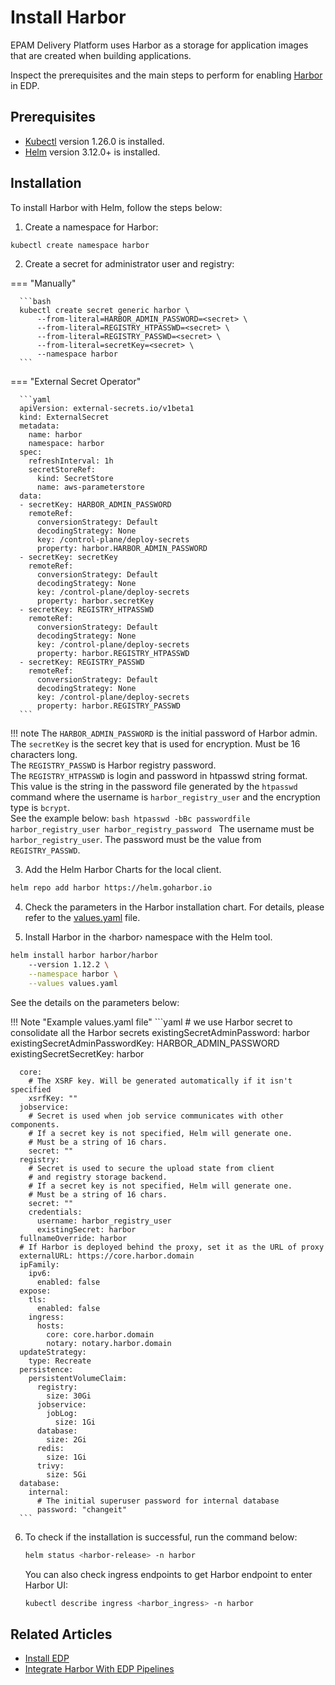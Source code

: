 # Install Harbor

EPAM Delivery Platform uses Harbor as a storage for application images that are created when building applications.

Inspect the prerequisites and the main steps to perform for enabling [Harbor](https://goharbor.io/docs/2.8.0/) in EDP.

## Prerequisites

* [Kubectl](https://v1-26.docs.kubernetes.io/releases/download/) version 1.26.0 is installed.
* [Helm](https://helm.sh) version 3.12.0+ is installed.

## Installation

To install Harbor with Helm, follow the steps below:

1. Create a namespace for Harbor:

  ```bash
  kubectl create namespace harbor
  ```

2. Create a secret for administrator user and registry:

  === "Manually"

      ```bash
      kubectl create secret generic harbor \
          --from-literal=HARBOR_ADMIN_PASSWORD=<secret> \
          --from-literal=REGISTRY_HTPASSWD=<secret> \
          --from-literal=REGISTRY_PASSWD=<secret> \
          --from-literal=secretKey=<secret> \
          --namespace harbor
      ```

  === "External Secret Operator"

      ```yaml
      apiVersion: external-secrets.io/v1beta1
      kind: ExternalSecret
      metadata:
        name: harbor
        namespace: harbor
      spec:
        refreshInterval: 1h
        secretStoreRef:
          kind: SecretStore
          name: aws-parameterstore
      data:
      - secretKey: HARBOR_ADMIN_PASSWORD
        remoteRef:
          conversionStrategy: Default
          decodingStrategy: None
          key: /control-plane/deploy-secrets
          property: harbor.HARBOR_ADMIN_PASSWORD
      - secretKey: secretKey
        remoteRef:
          conversionStrategy: Default
          decodingStrategy: None
          key: /control-plane/deploy-secrets
          property: harbor.secretKey
      - secretKey: REGISTRY_HTPASSWD
        remoteRef:
          conversionStrategy: Default
          decodingStrategy: None
          key: /control-plane/deploy-secrets
          property: harbor.REGISTRY_HTPASSWD
      - secretKey: REGISTRY_PASSWD
        remoteRef:
          conversionStrategy: Default
          decodingStrategy: None
          key: /control-plane/deploy-secrets
          property: harbor.REGISTRY_PASSWD
      ```

  !!! note
      The `HARBOR_ADMIN_PASSWORD` is the initial password of Harbor admin.<br />
      The `secretKey` is the secret key that is used for encryption. Must be 16 characters long.<br />
      The `REGISTRY_PASSWD` is Harbor registry password.<br />
      The `REGISTRY_HTPASSWD` is login and password in htpasswd string format. This value is the string in the password
      file generated by the `htpasswd` command where the username is `harbor_registry_user` and the encryption type
      is `bcrypt`.<br />
      See the example below:
      ```bash
      htpasswd -bBc passwordfile harbor_registry_user harbor_registry_password
      ```
      The username must be `harbor_registry_user`.
      The password must be the value from `REGISTRY_PASSWD`.

3. Add the Helm Harbor Charts for the local client.

  ```bash
  helm repo add harbor https://helm.goharbor.io
  ```

4. Check the parameters in the Harbor installation chart. For details, please refer to
   the [values.yaml](https://github.com/goharbor/harbor-helm/blob/master/values.yaml) file.

5. Install Harbor in the &#8249;harbor&#8250; namespace with the Helm tool.

  ```bash
  helm install harbor harbor/harbor
      --version 1.12.2 \
      --namespace harbor \
      --values values.yaml
  ```

  See the details on the parameters below:

  !!! Note "Example values.yaml file"
      ```yaml
      # we use Harbor secret to consolidate all the Harbor secrets
      existingSecretAdminPassword: harbor
      existingSecretAdminPasswordKey: HARBOR_ADMIN_PASSWORD
      existingSecretSecretKey: harbor

      core:
        # The XSRF key. Will be generated automatically if it isn't specified
        xsrfKey: ""
      jobservice:
        # Secret is used when job service communicates with other components.
        # If a secret key is not specified, Helm will generate one.
        # Must be a string of 16 chars.
        secret: ""
      registry:
        # Secret is used to secure the upload state from client
        # and registry storage backend.
        # If a secret key is not specified, Helm will generate one.
        # Must be a string of 16 chars.
        secret: ""
        credentials:
          username: harbor_registry_user
          existingSecret: harbor
      fullnameOverride: harbor
      # If Harbor is deployed behind the proxy, set it as the URL of proxy
      externalURL: https://core.harbor.domain
      ipFamily:
        ipv6:
          enabled: false
      expose:
        tls:
          enabled: false
        ingress:
          hosts:
            core: core.harbor.domain
            notary: notary.harbor.domain
      updateStrategy:
        type: Recreate
      persistence:
        persistentVolumeClaim:
          registry:
            size: 30Gi
          jobservice:
            jobLog:
              size: 1Gi
          database:
            size: 2Gi
          redis:
            size: 1Gi
          trivy:
            size: 5Gi
      database:
        internal:
          # The initial superuser password for internal database
          password: "changeit"
      ```

6. To check if the installation is successful, run the command below:

    ```bash
    helm status <harbor-release> -n harbor
    ```
    You can also check ingress endpoints to get Harbor endpoint to enter Harbor UI:
    ```bash
    kubectl describe ingress <harbor_ingress> -n harbor
    ```

## Related Articles

* [Install EDP](install-kuberocketci.mdx)
* [Integrate Harbor With EDP Pipelines](container-registry-harbor-integration-tekton-ci.md)
